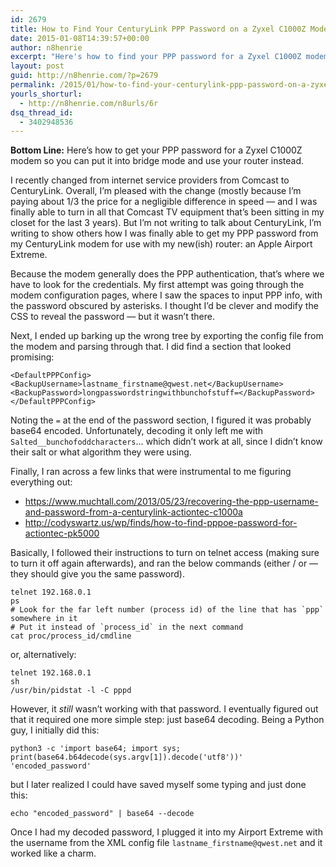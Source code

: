 ```yaml
---
id: 2679
title: How to Find Your CenturyLink PPP Password on a Zyxel C1000Z Modem
date: 2015-01-08T14:39:57+00:00
author: n8henrie
excerpt: "Here's how to find your PPP password for a Zyxel C1000Z modem so you can put it into bridge mode and use your router instead."
layout: post
guid: http://n8henrie.com/?p=2679
permalink: /2015/01/how-to-find-your-centurylink-ppp-password-on-a-zyxel-c1000z-modem/
yourls_shorturl:
  - http://n8henrie.com/n8urls/6r
dsq_thread_id:
  - 3402948536
---
```

**Bottom Line:** Here&#8217;s how to get your PPP password for a Zyxel C1000Z modem so you can put it into bridge mode and use your router instead.<!--more-->

I recently changed from internet service providers from Comcast to CenturyLink. Overall, I&#8217;m pleased with the change (mostly because I&#8217;m paying about 1/3 the price for a negligible difference in speed &#8212; and I was finally able to turn in all that Comcast TV equipment that&#8217;s been sitting in my closet for the last 3 years). But I&#8217;m not writing to talk about CenturyLink, I&#8217;m writing to show others how I was finally able to get my PPP password from my CenturyLink modem for use with my new(ish) router: an Apple Airport Extreme.

Because the modem generally does the PPP authentication, that&#8217;s where we have to look for the credentials. My first attempt was going through the modem configuration pages, where I saw the spaces to input PPP info, with the password obscured by asterisks. I thought I&#8217;d be clever and modify the CSS to reveal the password &#8212; but it wasn&#8217;t there.

Next, I ended up barking up the wrong tree by exporting the config file from the modem and parsing through that. I did find a section that looked promising:

<pre><code class="xml">&lt;DefaultPPPConfig&gt;
&lt;BackupUsername&gt;lastname_firstname@qwest.net&lt;/BackupUsername&gt;
&lt;BackupPassword&gt;longpasswordstringwithbunchofstuff=&lt;/BackupPassword&gt;
&lt;/DefaultPPPConfig&gt;</code></pre>

Noting the `=` at the end of the password section, I figured it was probably base64 encoded. Unfortunately, decoding it only left me with `Salted__bunchofoddcharacters`&#8230; which didn&#8217;t work at all, since I didn&#8217;t know their salt or what algorithm they were using.

Finally, I ran across a few links that were instrumental to me figuring everything out:

  * <a href="https://www.muchtall.com/2013/05/23/recovering-the-ppp-username-and-password-from-a-centurylink-actiontec-c1000a" target="_blank">https://www.muchtall.com/2013/05/23/recovering-the-ppp-username-and-password-from-a-centurylink-actiontec-c1000a</a>
  * <a href="http://codyswartz.us/wp/finds/how-to-find-pppoe-password-for-actiontec-pk5000" target="_blank">http://codyswartz.us/wp/finds/how-to-find-pppoe-password-for-actiontec-pk5000</a>

Basically, I followed their instructions to turn on telnet access (making sure to turn it off again afterwards), and ran the below commands (either / or &#8212; they should give you the same password).

    telnet 192.168.0.1
    ps
    # Look for the far left number (process id) of the line that has `ppp` somewhere in it
    # Put it instead of `process_id` in the next command
    cat proc/process_id/cmdline

or, alternatively:

    telnet 192.168.0.1
    sh
    /usr/bin/pidstat -l -C pppd

However, it _still_ wasn&#8217;t working with that password. I eventually figured out that it required one more simple step: just base64 decoding. Being a Python guy, I initially did this:

<pre><code class="bash">python3 -c 'import base64; import sys; print(base64.b64decode(sys.argv[1]).decode('utf8'))' 'encoded_password'</code></pre>

but I later realized I could have saved myself some typing and just done this:

<pre><code class="bash">echo "encoded_password" | base64 --decode</code></pre>

Once I had my decoded password, I plugged it into my Airport Extreme with the username from the XML config file `lastname_firstname@qwest.net` and it worked like a charm.